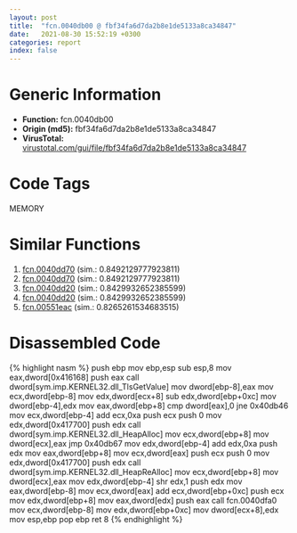 ```yaml
---
layout: post
title:  "fcn.0040db00 @ fbf34fa6d7da2b8e1de5133a8ca34847"
date:   2021-08-30 15:52:19 +0300
categories: report
index: false
---
```


# Generic Information
- **Function:** fcn.0040db00
- **Origin (md5):** fbf34fa6d7da2b8e1de5133a8ca34847
- **VirusTotal:** [virustotal.com/gui/file/fbf34fa6d7da2b8e1de5133a8ca34847][virustotal_ref]

# Code Tags
<span class="tag" id="MEMORY">MEMORY</span>


# Similar Functions

1. [fcn.0040dd70][similar_1_ref] (sim.: 0.8492129777923811)
2. [fcn.0040dd70][similar_2_ref] (sim.: 0.8492129777923811)
3. [fcn.0040dd20][similar_3_ref] (sim.: 0.8429932652385599)
4. [fcn.0040dd20][similar_4_ref] (sim.: 0.8429932652385599)
5. [fcn.00551eac][similar_5_ref] (sim.: 0.8265261534683515)


# Disassembled Code

{% highlight nasm %}
push ebp
mov ebp,esp
sub esp,8
mov eax,dword[0x416168]
push eax
call dword[sym.imp.KERNEL32.dll_TlsGetValue]
mov dword[ebp-8],eax
mov ecx,dword[ebp-8]
mov edx,dword[ecx+8]
sub edx,dword[ebp+0xc]
mov dword[ebp-4],edx
mov eax,dword[ebp+8]
cmp dword[eax],0
jne 0x40db46
mov ecx,dword[ebp-4]
add ecx,0xa
push ecx
push 0
mov edx,dword[0x417700]
push edx
call dword[sym.imp.KERNEL32.dll_HeapAlloc]
mov ecx,dword[ebp+8]
mov dword[ecx],eax
jmp 0x40db67
mov edx,dword[ebp-4]
add edx,0xa
push edx
mov eax,dword[ebp+8]
mov ecx,dword[eax]
push ecx
push 0
mov edx,dword[0x417700]
push edx
call dword[sym.imp.KERNEL32.dll_HeapReAlloc]
mov ecx,dword[ebp+8]
mov dword[ecx],eax
mov edx,dword[ebp-4]
shr edx,1
push edx
mov eax,dword[ebp-8]
mov ecx,dword[eax]
add ecx,dword[ebp+0xc]
push ecx
mov edx,dword[ebp+8]
mov eax,dword[edx]
push eax
call fcn.0040dfa0
mov ecx,dword[ebp-8]
mov edx,dword[ebp+0xc]
mov dword[ecx+8],edx
mov esp,ebp
pop ebp
ret 8
{% endhighlight %}


[similar_1_ref]: /report/fcn.0040dd70@6f11dca39a331a6e158b2810d4d8234f
[similar_2_ref]: /report/fcn.0040dd70@fbf34fa6d7da2b8e1de5133a8ca34847
[similar_3_ref]: /report/fcn.0040dd20@fbf34fa6d7da2b8e1de5133a8ca34847
[similar_4_ref]: /report/fcn.0040dd20@6f11dca39a331a6e158b2810d4d8234f
[similar_5_ref]: /report/fcn.00551eac@8bd41b732eefb1ee271fb434070dd021
[virustotal_ref]: https://www.virustotal.com/gui/file/fbf34fa6d7da2b8e1de5133a8ca34847